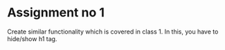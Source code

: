 # Assignment no 1

Create similar functionality which is covered in class 1.
In this, you have to hide/show h1 tag.

